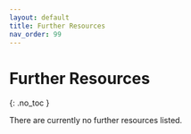 ```yaml
---
layout: default
title: Further Resources
nav_order: 99
---
```


# Further Resources
{: .no_toc }

There are currently no further resources listed.